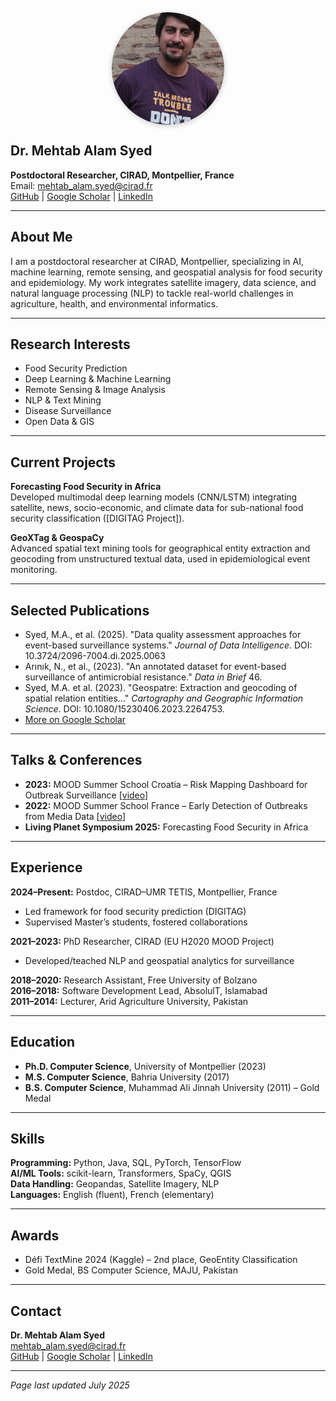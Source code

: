 
<img src="profile.jpg" alt="Mehtab Alam Syed" style="width:180px; height:180px; border-radius:50%; object-fit:cover; display:block; margin:auto; box-shadow: 0 2px 8px #cccccc;">

## Dr. Mehtab Alam Syed

**Postdoctoral Researcher, CIRAD, Montpellier, France**  
Email: mehtab_alam.syed@cirad.fr  
[GitHub](https://github.com/mehtab-alam) | [Google Scholar](https://scholar.google.com/) | [LinkedIn](https://www.linkedin.com/in/mehtab-alam-syed)

---

## About Me

I am a postdoctoral researcher at CIRAD, Montpellier, specializing in AI, machine learning, remote sensing, and geospatial analysis for food security and epidemiology. My work integrates satellite imagery, data science, and natural language processing (NLP) to tackle real-world challenges in agriculture, health, and environmental informatics.

---

## Research Interests

- Food Security Prediction
- Deep Learning & Machine Learning
- Remote Sensing & Image Analysis
- NLP & Text Mining
- Disease Surveillance
- Open Data & GIS

---

## Current Projects

**Forecasting Food Security in Africa**  
Developed multimodal deep learning models (CNN/LSTM) integrating satellite, news, socio-economic, and climate data for sub-national food security classification ([DIGITAG Project]).

**GeoXTag & GeospaCy**  
Advanced spatial text mining tools for geographical entity extraction and geocoding from unstructured textual data, used in epidemiological event monitoring.

---

## Selected Publications

- Syed, M.A., et al. (2025). "Data quality assessment approaches for event-based surveillance systems." *Journal of Data Intelligence*. DOI: 10.3724/2096-7004.di.2025.0063
- Arınık, N., et al., (2023). "An annotated dataset for event-based surveillance of antimicrobial resistance." *Data in Brief* 46.
- Syed, M.A. et al. (2023). "Geospatre: Extraction and geocoding of spatial relation entities..." *Cartography and Geographic Information Science*. DOI: 10.1080/15230406.2023.2264753.
- [More on Google Scholar](https://scholar.google.com/)

---

## Talks & Conferences

- **2023:** MOOD Summer School Croatia – Risk Mapping Dashboard for Outbreak Surveillance [[video](https://doi.org/10.5446/62453)]
- **2022:** MOOD Summer School France – Early Detection of Outbreaks from Media Data [[video](https://doi.org/10.5446/13748)]
- **Living Planet Symposium 2025:** Forecasting Food Security in Africa

---

## Experience

**2024–Present:** Postdoc, CIRAD–UMR TETIS, Montpellier, France  
- Led framework for food security prediction (DIGITAG)  
- Supervised Master’s students, fostered collaborations

**2021–2023:** PhD Researcher, CIRAD (EU H2020 MOOD Project)  
- Developed/teached NLP and geospatial analytics for surveillance

**2018–2020:** Research Assistant, Free University of Bolzano  
**2016–2018:** Software Development Lead, AbsolulT, Islamabad  
**2011–2014:** Lecturer, Arid Agriculture University, Pakistan

---

## Education

- **Ph.D. Computer Science**, University of Montpellier (2023)
- **M.S. Computer Science**, Bahria University (2017)
- **B.S. Computer Science**, Muhammad Ali Jinnah University (2011) – Gold Medal

---

## Skills

**Programming:** Python, Java, SQL, PyTorch, TensorFlow  
**AI/ML Tools:** scikit-learn, Transformers, SpaCy, QGIS  
**Data Handling:** Geopandas, Satellite Imagery, NLP  
**Languages:** English (fluent), French (elementary)

---

## Awards

- Défi TextMine 2024 (Kaggle) – 2nd place, GeoEntity Classification
- Gold Medal, BS Computer Science, MAJU, Pakistan

---

## Contact

**Dr. Mehtab Alam Syed**  
mehtab_alam.syed@cirad.fr  
[GitHub](https://github.com/mehtab-alam) | [Google Scholar](https://scholar.google.com/) | [LinkedIn](https://www.linkedin.com/in/mehtab-alam-syed)

---

*Page last updated July 2025*
